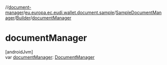 //[document-manager](../../../../index.md)/[eu.europa.ec.eudi.wallet.document.sample](../../index.md)/[SampleDocumentManager](../index.md)/[Builder](index.md)/[documentManager](document-manager.md)

# documentManager

[androidJvm]\
var [documentManager](document-manager.md): [DocumentManager](../../../eu.europa.ec.eudi.wallet.document/-document-manager/index.md)
